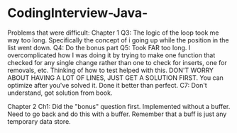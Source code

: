 # CodingInterview-Java-

Problems that were difficult:
Chapter 1
Q3: The logic of the loop took me way too long. Specifically the concept of i going up while the position in the list
went down.
Q4: Do the bonus part
Q5: Took FAR too long. I overcomplicated how I was doing it by trying to make one function that checked for any single
change rather than one to check for inserts, one for removals, etc. Thinking of how to test helped with this. DON'T
WORRY ABOUT HAVING A LOT OF LINES, JUST GET A SOLUTION FIRST. You can optimize after you've solved it. Done it better
than perfect.
C7: Don't understand, got solution from book.

Chapter 2
Ch1: Did the "bonus" question first. Implemented without a buffer. Need to go back and do this with a buffer. Remember that a buff is just any temporary data store.
